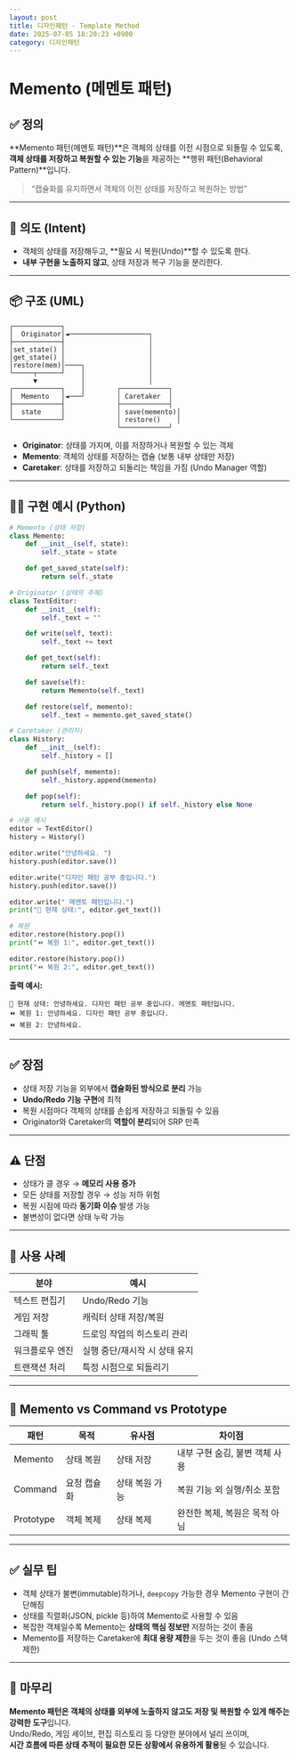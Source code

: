 ```yaml
---
layout: post
title: 디자인패턴 - Template Method
date: 2025-07-05 18:20:23 +0900
category: 디자인패턴
---
```

# Memento (메멘토 패턴)

## ✅ 정의

**Memento 패턴(메멘토 패턴)**은 객체의 상태를 이전 시점으로 되돌릴 수 있도록,  
**객체 상태를 저장하고 복원할 수 있는 기능**을 제공하는 **행위 패턴(Behavioral Pattern)**입니다.

> “캡슐화를 유지하면서 객체의 이전 상태를 저장하고 복원하는 방법”

---

## 🎯 의도 (Intent)

- 객체의 상태를 저장해두고, **필요 시 복원(Undo)**할 수 있도록 한다.
- **내부 구현을 노출하지 않고**, 상태 저장과 복구 기능을 분리한다.

---

## 📦 구조 (UML)

```
┌────────────┐
│  Originator│◄────────────────────┐
├────────────┤                     │
│set_state() │                     │
│get_state() │                     │
│restore(mem)│────┐                │
└─────┬──────┘    │                │
      ▼           │                │
┌────────────┐    │        ┌────────────┐
│  Memento   │◄───┘        │ Caretaker  │
├────────────┤             ├────────────┤
│  state     │             │ save(memento)│
└────────────┘             │ restore()    │
                           └────────────┘
```

- **Originator**: 상태를 가지며, 이를 저장하거나 복원할 수 있는 객체
- **Memento**: 객체의 상태를 저장하는 캡슐 (보통 내부 상태만 저장)
- **Caretaker**: 상태를 저장하고 되돌리는 책임을 가짐 (Undo Manager 역할)

---

## 🧑‍💻 구현 예시 (Python)

```python
# Memento (상태 저장)
class Memento:
    def __init__(self, state):
        self._state = state

    def get_saved_state(self):
        return self._state

# Originator (상태의 주체)
class TextEditor:
    def __init__(self):
        self._text = ""

    def write(self, text):
        self._text += text

    def get_text(self):
        return self._text

    def save(self):
        return Memento(self._text)

    def restore(self, memento):
        self._text = memento.get_saved_state()

# Caretaker (관리자)
class History:
    def __init__(self):
        self._history = []

    def push(self, memento):
        self._history.append(memento)

    def pop(self):
        return self._history.pop() if self._history else None

# 사용 예시
editor = TextEditor()
history = History()

editor.write("안녕하세요. ")
history.push(editor.save())

editor.write("디자인 패턴 공부 중입니다.")
history.push(editor.save())

editor.write(" 메멘토 패턴입니다.")
print("📝 현재 상태:", editor.get_text())

# 복원
editor.restore(history.pop())
print("⏪ 복원 1:", editor.get_text())

editor.restore(history.pop())
print("⏪ 복원 2:", editor.get_text())
```

**출력 예시:**
```
📝 현재 상태: 안녕하세요. 디자인 패턴 공부 중입니다. 메멘토 패턴입니다.
⏪ 복원 1: 안녕하세요. 디자인 패턴 공부 중입니다.
⏪ 복원 2: 안녕하세요. 
```

---

## ✅ 장점

- 상태 저장 기능을 외부에서 **캡슐화된 방식으로 분리** 가능
- **Undo/Redo 기능 구현**에 최적
- 복원 시점마다 객체의 상태를 손쉽게 저장하고 되돌릴 수 있음
- Originator와 Caretaker의 **역할이 분리**되어 SRP 만족

---

## ⚠️ 단점

- 상태가 클 경우 → **메모리 사용 증가**
- 모든 상태를 저장할 경우 → 성능 저하 위험
- 복원 시점에 따라 **동기화 이슈** 발생 가능
- 불변성이 없다면 상태 누락 가능

---

## 📌 사용 사례

| 분야 | 예시 |
|------|------|
| 텍스트 편집기 | Undo/Redo 기능 |
| 게임 저장 | 캐릭터 상태 저장/복원 |
| 그래픽 툴 | 드로잉 작업의 히스토리 관리 |
| 워크플로우 엔진 | 실행 중단/재시작 시 상태 유지 |
| 트랜잭션 처리 | 특정 시점으로 되돌리기 |

---

## 🧠 Memento vs Command vs Prototype

| 패턴 | 목적 | 유사점 | 차이점 |
|------|------|--------|--------|
| Memento | 상태 복원 | 상태 저장 | 내부 구현 숨김, 불변 객체 사용 |
| Command | 요청 캡슐화 | 상태 복원 가능 | 복원 기능 외 실행/취소 포함 |
| Prototype | 객체 복제 | 상태 복제 | 완전한 복제, 복원은 목적 아님 |

---

## ✅ 실무 팁

- 객체 상태가 불변(immutable)하거나, `deepcopy` 가능한 경우 Memento 구현이 간단해짐
- 상태를 직렬화(JSON, pickle 등)하여 Memento로 사용할 수 있음
- 복잡한 객체일수록 Memento는 **상태의 핵심 정보만** 저장하는 것이 좋음
- Memento를 저장하는 Caretaker에 **최대 용량 제한**을 두는 것이 좋음 (Undo 스택 제한)

---

## 🧠 마무리

**Memento 패턴은 객체의 상태를 외부에 노출하지 않고도 저장 및 복원할 수 있게 해주는 강력한 도구**입니다.  
Undo/Redo, 게임 세이브, 편집 히스토리 등 다양한 분야에서 널리 쓰이며,  
**시간 흐름에 따른 상태 추적이 필요한 모든 상황에서 유용하게 활용**될 수 있습니다.

